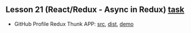 ## Lesson 21 (React/Redux - Async in Redux) [task](https://github.com/pdffiller/js-react-school-tasks/blob/master/React-Redux/07-redux-thunks.md)
* GitHub Profile Redux Thunk APP: [src](https://github.com/Cath-kb/js-school/tree/master/lesson21/github-profile-thunks), [dist](https://github.com/Cath-kb/js-school/tree/gh-pages/lesson21/github-profile-thunks), [demo](https://cath-kb.github.io/js-school/lesson21/github-profile-thunks)
